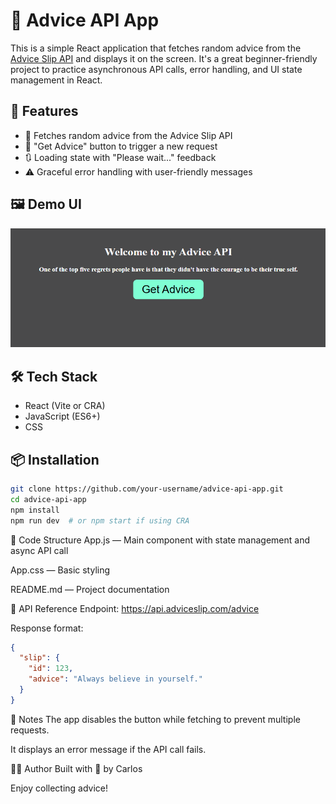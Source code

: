 # 🧠 Advice API App

This is a simple React application that fetches random advice from the [Advice Slip API](https://api.adviceslip.com/) and displays it on the screen. It's a great beginner-friendly project to practice asynchronous API calls, error handling, and UI state management in React.

## 🚀 Features

- 🔁 Fetches random advice from the Advice Slip API
- 🔘 "Get Advice" button to trigger a new request
- 🔃 Loading state with "Please wait..." feedback
- ⚠️ Graceful error handling with user-friendly messages

## 🖼️ Demo UI
![App Screenshot](./public/Screenshot.png)


## 🛠️ Tech Stack

- React (Vite or CRA)
- JavaScript (ES6+)
- CSS

## 📦 Installation

```bash
git clone https://github.com/your-username/advice-api-app.git
cd advice-api-app
npm install
npm run dev  # or npm start if using CRA
```
🧩 Code Structure
App.js — Main component with state management and async API call

App.css — Basic styling

README.md — Project documentation

🧪 API Reference
Endpoint: https://api.adviceslip.com/advice

Response format:
```json
{
  "slip": {
    "id": 123,
    "advice": "Always believe in yourself."
  }
}
```
📌 Notes
The app disables the button while fetching to prevent multiple requests.

It displays an error message if the API call fails.

🧑‍💻 Author
Built with 💙 by Carlos

Enjoy collecting advice! 


